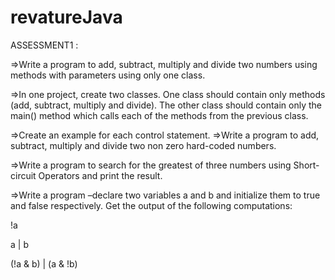 # revatureJava 

ASSESSMENT1 :

=>Write a program to add, subtract, multiply and divide two numbers using methods with parameters using only one class.​

=>In one project, create two classes. One class should contain only methods (add, subtract, multiply and divide). The other class should contain only the main() method which calls each of the methods from the previous class.​

=>Create an example for each control statement.
=>Write a program to add, subtract, multiply and divide two non zero hard-coded numbers.​

=>Write a program to search for the greatest of three numbers using Short-circuit Operators and print the result. ​

=>Write a program –declare two variables a and b and initialize them to true and false respectively. Get the output of the following computations:​

!a

a | b

(!a & b) | (a & !b)
